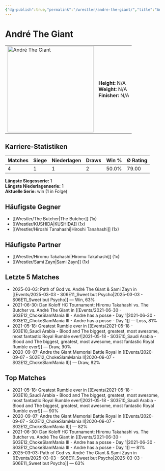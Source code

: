 ```yaml
---
{"dg-publish":true,"permalink":"/wrestler/andre-the-giant/","title":"André The Giant","tags":["wrestler"],"noteIcon":""}
---
```



# André The Giant

<table>
        <tr>
        <td><img src="https://github.com/CptSpaulding1980/choke-slam-wrestling/releases/download/images/André_The_Giant.png" width="280" alt="André The Giant"></td>
        <td>
        <b>Height:</b> N/A<br>
        <b>Weight:</b> N/A<br>
        <b>Finisher:</b> N/A<br>
        </td>
        </tr>
        </table>
        

## Karriere-Statistiken

| Matches | Siege | Niederlagen | Draws | Win % | Ø Rating |
|---------|-------|-------------|-------|-------|-----------|
| 4 | 1 | 1 | 2 | 50.0% | 79.00 |

**Längste Siegesserie:** 1<br>**Längste Niederlagenserie:** 1<br>**Aktuelle Serie:** win (1 in Folge)


## Häufigste Gegner
- [[Wrestler/The Butcher\|The Butcher]] (1x)
- [[Wrestler/KUSHIDA\|KUSHIDA]] (1x)
- [[Wrestler/Hiroshi Tanahashi\|Hiroshi Tanahashi]] (1x)

## Häufigste Partner
- [[Wrestler/Hiromu Takahashi\|Hiromu Takahashi]] (1x)
- [[Wrestler/Sami Zayn\|Sami Zayn]] (1x)

## Letzte 5 Matches
- 2025-03-03: Path of God vs. André The Giant & Sami Zayn in [[Events/2025-03-03 - S06E11_Sweet but Psycho\|2025-03-03 - S06E11_Sweet but Psycho]] — Win, 63%
- 2021-06-30: Dan Koloff HC Tournament: Hiromu Takahashi vs. The Butcher vs. André The Giant in [[Events/2021-06-30 - S03E12_ChokeSlamMania III - Andre has a posse - Day 1\|2021-06-30 - S03E12_ChokeSlamMania III - Andre has a posse - Day 1]] — Loss, 81%
- 2021-05-18: Greatest Rumble ever in [[Events/2021-05-18 - S03E10_Saudi Arabia - Blood and The biggest, greatest, most awesome, most fantastic Royal Rumble ever!\|2021-05-18 - S03E10_Saudi Arabia - Blood and The biggest, greatest, most awesome, most fantastic Royal Rumble ever!]] — Draw, 90%
- 2020-09-07: Andre the Giant Memorial Battle Royal in [[Events/2020-09-07 - S02E12_ChokeSlamMania II\|2020-09-07 - S02E12_ChokeSlamMania II]] — Draw, 82%

## Top Matches
- 2021-05-18: Greatest Rumble ever in [[Events/2021-05-18 - S03E10_Saudi Arabia - Blood and The biggest, greatest, most awesome, most fantastic Royal Rumble ever!\|2021-05-18 - S03E10_Saudi Arabia - Blood and The biggest, greatest, most awesome, most fantastic Royal Rumble ever!]] — 90%
- 2020-09-07: Andre the Giant Memorial Battle Royal in [[Events/2020-09-07 - S02E12_ChokeSlamMania II\|2020-09-07 - S02E12_ChokeSlamMania II]] — 82%
- 2021-06-30: Dan Koloff HC Tournament: Hiromu Takahashi vs. The Butcher vs. André The Giant in [[Events/2021-06-30 - S03E12_ChokeSlamMania III - Andre has a posse - Day 1\|2021-06-30 - S03E12_ChokeSlamMania III - Andre has a posse - Day 1]] — 81%
- 2025-03-03: Path of God vs. André The Giant & Sami Zayn in [[Events/2025-03-03 - S06E11_Sweet but Psycho\|2025-03-03 - S06E11_Sweet but Psycho]] — 63%

